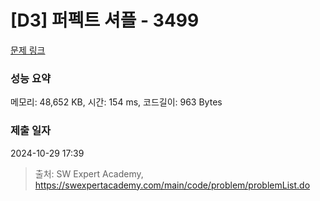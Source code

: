 # [D3] 퍼펙트 셔플 - 3499 

[문제 링크](https://swexpertacademy.com/main/code/problem/problemDetail.do?contestProbId=AWGsRbk6AQIDFAVW) 

### 성능 요약

메모리: 48,652 KB, 시간: 154 ms, 코드길이: 963 Bytes

### 제출 일자

2024-10-29 17:39



> 출처: SW Expert Academy, https://swexpertacademy.com/main/code/problem/problemList.do